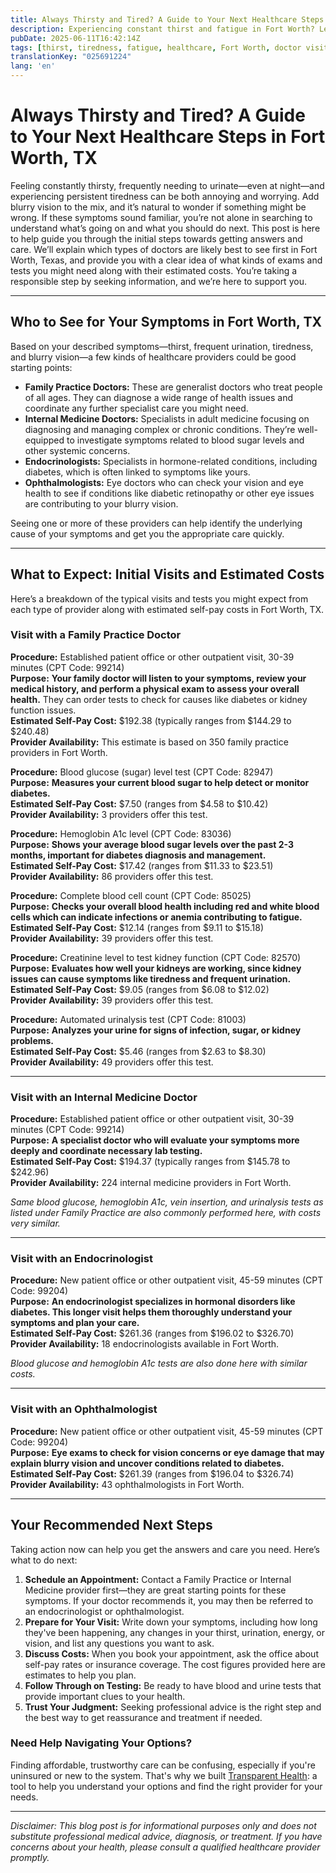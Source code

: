```yaml
---
title: Always Thirsty and Tired? A Guide to Your Next Healthcare Steps in Fort Worth, TX  
description: Experiencing constant thirst and fatigue in Fort Worth? Learn who to see, what tests to expect, and estimated costs for your first visit.  
pubDate: 2025-06-11T16:42:14Z
tags: [thirst, tiredness, fatigue, healthcare, Fort Worth, doctor visits, blood tests, diabetes screening]
translationKey: "025691224"
lang: 'en'
---
```


# Always Thirsty and Tired? A Guide to Your Next Healthcare Steps in Fort Worth, TX

Feeling constantly thirsty, frequently needing to urinate—even at night—and experiencing persistent tiredness can be both annoying and worrying. Add blurry vision to the mix, and it’s natural to wonder if something might be wrong. If these symptoms sound familiar, you’re not alone in searching to understand what’s going on and what you should do next. This post is here to help guide you through the initial steps towards getting answers and care. We’ll explain which types of doctors are likely best to see first in Fort Worth, Texas, and provide you with a clear idea of what kinds of exams and tests you might need along with their estimated costs. You’re taking a responsible step by seeking information, and we’re here to support you.

---

## Who to See for Your Symptoms in Fort Worth, TX

Based on your described symptoms—thirst, frequent urination, tiredness, and blurry vision—a few kinds of healthcare providers could be good starting points:

- **Family Practice Doctors:** These are generalist doctors who treat people of all ages. They can diagnose a wide range of health issues and coordinate any further specialist care you might need.
- **Internal Medicine Doctors:** Specialists in adult medicine focusing on diagnosing and managing complex or chronic conditions. They’re well-equipped to investigate symptoms related to blood sugar levels and other systemic concerns.
- **Endocrinologists:** Specialists in hormone-related conditions, including diabetes, which is often linked to symptoms like yours.
- **Ophthalmologists:** Eye doctors who can check your vision and eye health to see if conditions like diabetic retinopathy or other eye issues are contributing to your blurry vision.

Seeing one or more of these providers can help identify the underlying cause of your symptoms and get you the appropriate care quickly.

---

## What to Expect: Initial Visits and Estimated Costs

Here’s a breakdown of the typical visits and tests you might expect from each type of provider along with estimated self-pay costs in Fort Worth, TX.

### Visit with a Family Practice Doctor

**Procedure:** Established patient office or other outpatient visit, 30-39 minutes (CPT Code: 99214)  
**Purpose:** **Your family doctor will listen to your symptoms, review your medical history, and perform a physical exam to assess your overall health.** They can order tests to check for causes like diabetes or kidney function issues.  
**Estimated Self-Pay Cost:** $192.38 (typically ranges from $144.29 to $240.48)  
**Provider Availability:** This estimate is based on 350 family practice providers in Fort Worth.  

**Procedure:** Blood glucose (sugar) level test (CPT Code: 82947)  
**Purpose:** **Measures your current blood sugar to help detect or monitor diabetes.**  
**Estimated Self-Pay Cost:** $7.50 (ranges from $4.58 to $10.42)  
**Provider Availability:** 3 providers offer this test.

**Procedure:** Hemoglobin A1c level (CPT Code: 83036)  
**Purpose:** **Shows your average blood sugar levels over the past 2-3 months, important for diabetes diagnosis and management.**  
**Estimated Self-Pay Cost:** $17.42 (ranges from $11.33 to $23.51)  
**Provider Availability:** 86 providers offer this test.

**Procedure:** Complete blood cell count (CPT Code: 85025)  
**Purpose:** **Checks your overall blood health including red and white blood cells which can indicate infections or anemia contributing to fatigue.**  
**Estimated Self-Pay Cost:** $12.14 (ranges from $9.11 to $15.18)  
**Provider Availability:** 39 providers offer this test.

**Procedure:** Creatinine level to test kidney function (CPT Code: 82570)  
**Purpose:** **Evaluates how well your kidneys are working, since kidney issues can cause symptoms like tiredness and frequent urination.**  
**Estimated Self-Pay Cost:** $9.05 (ranges from $6.08 to $12.02)  
**Provider Availability:** 39 providers offer this test.

**Procedure:** Automated urinalysis test (CPT Code: 81003)  
**Purpose:** **Analyzes your urine for signs of infection, sugar, or kidney problems.**  
**Estimated Self-Pay Cost:** $5.46 (ranges from $2.63 to $8.30)  
**Provider Availability:** 49 providers offer this test.

---

### Visit with an Internal Medicine Doctor

**Procedure:** Established patient office or other outpatient visit, 30-39 minutes (CPT Code: 99214)  
**Purpose:** **A specialist doctor who will evaluate your symptoms more deeply and coordinate necessary lab testing.**  
**Estimated Self-Pay Cost:** $194.37 (typically ranges from $145.78 to $242.96)  
**Provider Availability:** 224 internal medicine providers in Fort Worth.

*Same blood glucose, hemoglobin A1c, vein insertion, and urinalysis tests as listed under Family Practice are also commonly performed here, with costs very similar.*

---

### Visit with an Endocrinologist

**Procedure:** New patient office or other outpatient visit, 45-59 minutes (CPT Code: 99204)  
**Purpose:** **An endocrinologist specializes in hormonal disorders like diabetes. This longer visit helps them thoroughly understand your symptoms and plan your care.**  
**Estimated Self-Pay Cost:** $261.36 (ranges from $196.02 to $326.70)  
**Provider Availability:** 18 endocrinologists available in Fort Worth.

*Blood glucose and hemoglobin A1c tests are also done here with similar costs.*

---

### Visit with an Ophthalmologist

**Procedure:** New patient office or other outpatient visit, 45-59 minutes (CPT Code: 99204)  
**Purpose:** **Eye exams to check for vision concerns or eye damage that may explain blurry vision and uncover conditions related to diabetes.**  
**Estimated Self-Pay Cost:** $261.39 (ranges from $196.04 to $326.74)  
**Provider Availability:** 43 ophthalmologists in Fort Worth.

---

## Your Recommended Next Steps

Taking action now can help you get the answers and care you need. Here’s what to do next:

1. **Schedule an Appointment:** Contact a Family Practice or Internal Medicine provider first—they are great starting points for these symptoms. If your doctor recommends it, you may then be referred to an endocrinologist or ophthalmologist.
2. **Prepare for Your Visit:** Write down your symptoms, including how long they've been happening, any changes in your thirst, urination, energy, or vision, and list any questions you want to ask.
3. **Discuss Costs:** When you book your appointment, ask the office about self-pay rates or insurance coverage. The cost figures provided here are estimates to help you plan.
4. **Follow Through on Testing:** Be ready to have blood and urine tests that provide important clues to your health.
5. **Trust Your Judgment:** Seeking professional advice is the right step and the best way to get reassurance and treatment if needed.

### Need Help Navigating Your Options?

Finding affordable, trustworthy care can be confusing, especially if you're uninsured or new to the system. That's why we built [Transparent Health](https://transparenthealth.ai): a tool to help you understand your options and find the right provider for your needs. 

---

*Disclaimer: This blog post is for informational purposes only and does not substitute professional medical advice, diagnosis, or treatment. If you have concerns about your health, please consult a qualified healthcare provider promptly.*